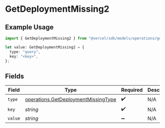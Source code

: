 # GetDeploymentMissing2

## Example Usage

```typescript
import { GetDeploymentMissing2 } from "@vercel/sdk/models/operations/getdeployment.js";

let value: GetDeploymentMissing2 = {
  type: "query",
  key: "<key>",
};
```

## Fields

| Field                                                                                      | Type                                                                                       | Required                                                                                   | Description                                                                                |
| ------------------------------------------------------------------------------------------ | ------------------------------------------------------------------------------------------ | ------------------------------------------------------------------------------------------ | ------------------------------------------------------------------------------------------ |
| `type`                                                                                     | [operations.GetDeploymentMissingType](../../models/operations/getdeploymentmissingtype.md) | :heavy_check_mark:                                                                         | N/A                                                                                        |
| `key`                                                                                      | *string*                                                                                   | :heavy_check_mark:                                                                         | N/A                                                                                        |
| `value`                                                                                    | *string*                                                                                   | :heavy_minus_sign:                                                                         | N/A                                                                                        |